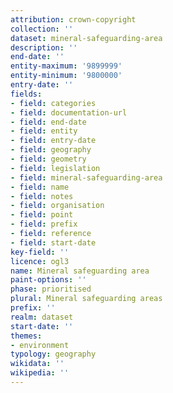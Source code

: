 ```yaml
---
attribution: crown-copyright
collection: ''
dataset: mineral-safeguarding-area
description: ''
end-date: ''
entity-maximum: '9899999'
entity-minimum: '9800000'
entry-date: ''
fields:
- field: categories
- field: documentation-url
- field: end-date
- field: entity
- field: entry-date
- field: geography
- field: geometry
- field: legislation
- field: mineral-safeguarding-area
- field: name
- field: notes
- field: organisation
- field: point
- field: prefix
- field: reference
- field: start-date
key-field: ''
licence: ogl3
name: Mineral safeguarding area
paint-options: ''
phase: prioritised
plural: Mineral safeguarding areas
prefix: ''
realm: dataset
start-date: ''
themes:
- environment
typology: geography
wikidata: ''
wikipedia: ''
---
```

